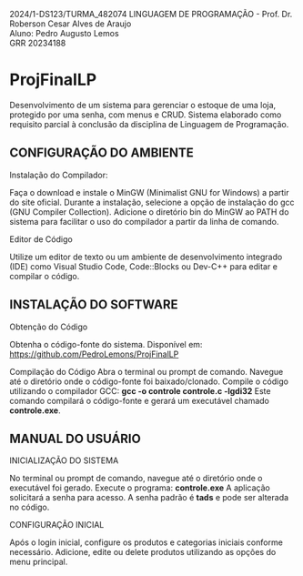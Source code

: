 2024/1-DS123/TURMA_482074 LINGUAGEM DE PROGRAMAÇÃO - Prof. Dr. Roberson Cesar Alves de Araujo<br>
Aluno: Pedro Augusto Lemos<br>
GRR 20234188

# ProjFinalLP

Desenvolvimento de um sistema para gerenciar o estoque de uma loja, protegido por uma senha, com menus e CRUD. Sistema elaborado como requisito parcial à conclusão da disciplina de Linguagem de Programação.

<h2> CONFIGURAÇÃO DO AMBIENTE </h2> 

Instalação do Compilador:

Faça o download e instale o MinGW (Minimalist GNU for Windows) a partir
do site oficial.
Durante a instalação, selecione a opção de instalação do gcc (GNU
Compiler Collection).
Adicione o diretório bin do MinGW ao PATH do sistema para facilitar o uso
do compilador a partir da linha de comando.

Editor de Código

Utilize um editor de texto ou um ambiente de desenvolvimento integrado
(IDE) como Visual Studio Code, Code::Blocks ou Dev-C++ para editar e compilar o
código.

<h2> INSTALAÇÃO DO SOFTWARE </h2>

Obtenção do Código

Obtenha o código-fonte do sistema. Disponível em:
<https://github.com/PedroLemons/ProjFinalLP>

Compilação do Código
Abra o terminal ou prompt de comando.
Navegue até o diretório onde o código-fonte foi baixado/clonado.
Compile o código utilizando o compilador GCC:
<strong>gcc -o controle controle.c -lgdi32</strong>
Este comando compilará o código-fonte e gerará um executável chamado
<strong>controle.exe</strong>.

<h2> MANUAL DO USUÁRIO </h2>

INICIALIZAÇÃO DO SISTEMA

No terminal ou prompt de comando, navegue até o diretório onde o
executável foi gerado.
Execute o programa: <strong>controle.exe</strong>
A aplicação solicitará a senha para acesso. A senha padrão é <strong>tads</strong> e pode ser alterada no código.

CONFIGURAÇÃO INICIAL

Após o login inicial, configure os produtos e categorias iniciais conforme
necessário.
Adicione, edite ou delete produtos utilizando as opções do menu principal.
